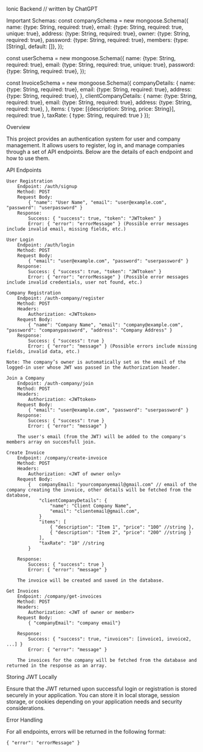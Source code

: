 Ionic Backend
// written by ChatGPT

Important Schemas:
const companySchema = new mongoose.Schema({
  name: {type: String, required: true},
  email: {type: String, required: true, unique: true},
  address: {type: String, required: true},
  owner: {type: String, required: true},
  password: {type: String, required: true},
  members: {type: [String], default: []},
});

const userSchema = new mongoose.Schema({
  name: {type: String, required: true},
  email: {type: String, required: true, unique: true},
  password: {type: String, required: true},
});


const InvoiceSchema = new mongoose.Schema({
  companyDetails: {
    name: {type: String, required: true},
    email: {type: String, required: true},
    address: {type: String, required: true},
  },
  clientCompanyDetails: {
    name: {type: String, required: true},
    email: {type: String, required: true},
    address: {type: String, required: true},
  },
  items: {
    type: [{description: String, price: String}],
    required: true
  },
  taxRate: {
    type: String,
    required: true
  }
});


Overview

This project provides an authentication system for user and company management. It allows users to register, log in, and manage companies through a set of API endpoints. Below are the details of each endpoint and how to use them.

API Endpoints

    User Registration
        Endpoint: /auth/signup
        Method: POST
        Request Body:
            { "name": "User Name", "email": "user@example.com", "password": "userpassword" }
        Response:
            Success: { "success": true, "token": "JWTtoken" }
            Error: { "error": "errorMessage" } (Possible error messages include invalid email, missing fields, etc.)

    User Login
        Endpoint: /auth/login
        Method: POST
        Request Body:
            { "email": "user@example.com", "password": "userpassword" }
        Response:
            Success: { "success": true, "token": "JWTtoken" }
            Error: { "error": "errorMessage" } (Possible error messages include invalid credentials, user not found, etc.)

    Company Registration
        Endpoint: /auth-company/register
        Method: POST
        Headers:
            Authorization: <JWTtoken>
        Request Body:
            { "name": "Company Name", "email": "company@example.com", "password": "companypassword", "address": "Company Address" }
        Response:
            Success: { "success": true }
            Error: { "error": "message" } (Possible errors include missing fields, invalid data, etc.)

    Note: The company’s owner is automatically set as the email of the logged-in user whose JWT was passed in the Authorization header.

    Join a Company
        Endpoint: /auth-company/join
        Method: POST
        Headers:
            Authorization: <JWTtoken>
        Request Body:
            { "email": "user@example.com", "password": "userpassword" }
        Response:
            Success: { "success": true }
            Error: { "error": "message" }

        The user's email (from the JWT) will be added to the company's members array on succesfull join.

    Create Invoice
        Endpoint: /company/create-invoice
        Method: POST
        Headers:
            Authorization: <JWT of owner only>
        Request Body:
            {   companyEmail: "yourcompanyemail@gmail.com" // email of the company creating the invoice, other details will be fetched from the database,
                "clientCompanyDetails": {
                    "name": "Client Company Name",
                    "email": "clientemail@gmail.com",
                }
                "items": [
                    { "description": "Item 1", "price": "100" //string },
                    { "description": "Item 2", "price": "200" //string }
                ],
                "taxRate": "10" //string
            }

        Response:
            Success: { "success": true }
            Error: { "error": "message" }

        The invoice will be created and saved in the database.

    Get Invoices
        Endpoint: /company/get-invoices
        Method: POST
        Headers:
            Authorization: <JWT of owner or member>
        Request Body:
            { "companyEmail": "company email"}

        Response:
            Success: { "success": true, "invoices": [invoice1, invoice2, ...] }
            Error: { "error": "message" }

        The invoices for the company will be fetched from the database and returned in the response as an array.

Storing JWT Locally

Ensure that the JWT returned upon successful login or registration is stored securely in your application. You can store it in local storage, session storage, or cookies depending on your application needs and security considerations.

Error Handling

For all endpoints, errors will be returned in the following format:

    { "error": "errorMessage" }